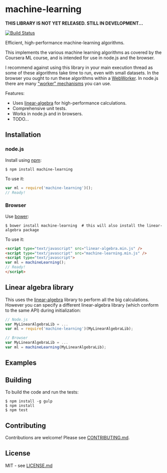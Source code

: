 # machine-learning

**THIS LIBRARY IS NOT YET RELEASED. STILL IN DEVELOPMENT...**

[![Build Status](https://secure.travis-ci.org/hiddentao/machine-learning.png?branch=master)](http://travis-ci.org/hiddentao/machine-learning)

Efficient, high-performance machine-learning algorithms.

This implements the various machine learning algorithms as covered by the Coursera ML course, and is intended for use in node.js and the browser.

I recommend against using this library in your main execution thread as some of these algorithms take time to run, even with small datasets. In the browser you ought to run these algorithms within a [WebWorker](http://www.w3.org/TR/workers/). In node.js there are many ["worker" mechanisms](https://www.npmjs.org/search?q=webworker) you can use.

Features:

* Uses [linear-algebra](https://github.com/hiddentao/linear-algebra) for high-performance calculations.
* Comprehensive unit tests.
* Works in node.js and in browsers.
* TODO...

## Installation

### node.js

Install using [npm](http://npmjs.org/):

    $ npm install machine-learning

To use it:

```js
var ml = require('machine-learning')();
// Ready!
```

### Browser

Use [bower](https://github.com/bower/bower):

    $ bower install machine-learning  # this will also install the linear-algebra package

To use it:

```html
<script type="text/javascript" src="linear-algebra.min.js" />
<script type="text/javascript" src="machine-learning.min.js" />
<script type="text/javascript">
var ml = machineLearning();
// Ready!
</script>
```

## Linear algebra library

This uses the [linear-algebra](https://github.com/hiddentao/linear-algebra) library to perform all the big calculations. However you can specify a different linear-algebra library (which conform to the same API) during initialization:

```js
// Node.js
var MyLinearAlgebraLib = ...
var ml = require('machine-learning')(MyLinearAlgebraLib);

// Browser
var MyLinearAlgebraLib = ...
var ml = machineLearning(MyLinearAlgebraLib);
```

## Examples

## Building

To build the code and run the tests:

    $ npm install -g gulp
    $ npm install
    $ npm test

## Contributing

Contributions are welcome! Please see [CONTRIBUTING.md](https://github.com/hiddentao/machine-learning/blob/master/CONTRIBUTING.md).

## License

MIT - see [LICENSE.md](https://github.com/hiddentao/machine-learning/blob/master/LICENSE.md)